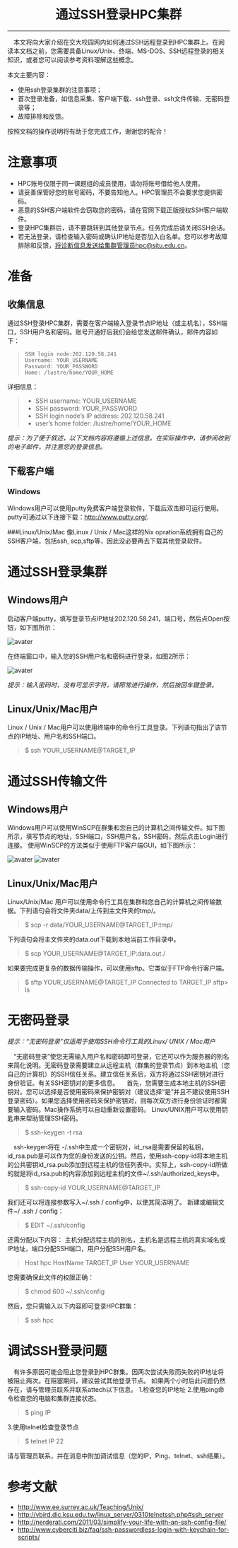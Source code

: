 # <center>通过SSH登录HPC集群<center/>

-------

&ensp;&ensp;本文将向大家介绍在交大校园网内如何通过SSH远程登录到HPC集群上。在阅读本文档之前，您需要具备Linux/Unix、终端、MS-DOS、SSH远程登录的相关知识，或者您可以阅读参考资料理解这些概念。

本文主要内容：

 * 使用ssh登录集群的注意事项；
 * 首次登录准备，如信息采集、客户端下载、ssh登录、ssh文件传输、无密码登录等；
 * 故障排除和反馈。
 
按照文档的操作说明将有助于您完成工作，谢谢您的配合！

# 注意事项

 * HPC账号仅限于同一课题组的成员使用，请勿将账号借给他人使用。
 * 请妥善保管好您的账号密码，不要告知他人。HPC管理员不会要求您提供密码。
 * 恶意的SSH客户端软件会窃取您的密码，请在官网下载正版授权SSH客户端软件。
 * 登录HPC集群后，请不要跳转到其他登录节点。任务完成后请关闭SSH会话。
 * 若无法登录，请检查输入密码或确认IP地址是否加入白名单。您可以参考故障排除和反馈，将诊断信息发送给集群管理员hpc@sjtu.edu.cn。

# 准备
## 收集信息
通过SSH登录HPC集群，需要在客户端输入登录节点IP地址（或主机名），SSH端口，SSH用户名和密码。账号开通好后我们会给您发送邮件确认，邮件内容如下：

>     SSH login node:202.120.58.241
>     Username: YOUR_USERNAME
>     Password: YOUR_PASSWORD
>     Home: /lustre/home/YOUR_HOME

详细信息：

>    * SSH username: YOUR_USERNAME    
>    * SSH password: YOUR_PASSWORD    
>    * SSH login node’s IP address: 202.120.58.241    
>    * user’s home folder: /lustre/home/YOUR_HOME

 *提示：为了便于叙述，以下文档内容将遵循上述信息。在实际操作中，请参阅收到的电子邮件，并注意您的登录信息。*
 
## 下载客户端
### Windows
 Windows用户可以使用putty免费客户端登录软件，下载后双击即可运行使用。putty可通过以下连接下载：http://www.putty.org/.
 
###Linux/Unix/Mac
 像Linux / Unix / Mac这样的Nix opration系统拥有自己的SSH客户端，包括ssh, scp,sftp等，因此没必要再去下载其他登录软件。

# 通过SSH登录集群
## Windows用户
启动客户端putty，填写登录节点IP地址202.120.58.241，端口号，然后点Open按钮，如下图所示：
 
![avater](..\img\putty1.png)
 
在终端窗口中，输入您的SSH用户名和密码进行登录，如图2所示：


![avater](..\img\putty2.png)

*提示：输入密码时，没有可显示字符，请照常进行操作，然后按回车键登录。*
  
## Linux/Unix/Mac用户
  Linux / Unix / Mac用户可以使用终端中的命令行工具登录。下列语句指出了该节点的IP地址、用户名和SSH端口。
  > $ ssh YOUR_USERNAME@TARGET_IP
 
# 通过SSH传输文件
## Windows用户
 Windows用户可以使用WinSCP在群集和您自己的计算机之间传输文件。如下图所示，填写节点的地址，SSH端口，SSH用户名，SSH密码，然后点击Login进行连接。 使用WinSCP的方法类似于使用FTP客户端GUI，如下图所示：

![avater](..\img\winscp.png)
![avater](..\img\winscp2.png)

## Linux/Unix/Mac用户
Linux/Unix/Mac 用户可以使用命令行工具在集群和您自己的计算机之间传输数据。下列语句会将文件夹data/上传到主文件夹的tmp/。
> $ scp -r data/YOUR_USERNAME@TARGET_IP:tmp/

下列语句会将主文件夹的data.out下载到本地当前工作目录中。
> $ scp YOUR_USERNAME@TARGET_IP:data.out./

如果要完成更复杂的数据传输操作，可以使用sftp。它类似于FTP命令行客户端。
> $ sftp YOUR_USERNAME@TARGET_IP
> Connected to TARGET_IP
> sftp> ls 

# 无密码登录
*提示：“无密码登录”仅适用于使用SSH命令行工具的Linux/ UNIX / Mac用户*

 &ensp;&ensp;“无密码登录”使您无需输入用户名和密码即可登录，它还可以作为服务器的别名来简化说明。无密码登录需要建立从远程主机（群集的登录节点）到本地主机（您自己的计算机）的SSH信任关系。建立信任关系后，双方将通过SSH密钥对进行身份验证。有关SSH密钥对的更多信息。
&ensp;&ensp;首先，您需要生成本地主机的SSH密钥对。您可以选择是否使用密码来保护密钥对（建议选择“是”并且不建议使用SSH登录密码）。如果您选择使用密码来保护密钥对，则每次双方进行身份验证时都需要输入密码。Mac操作系统可以自动重新设置密码。 Linux/UNIX用户可以使用钥匙串来帮助管理SSH密码。
> $ ssh-keygen -t rsa

&ensp;&ensp;ssh-keygen将在 -/.ssh中生成一个密钥对，id_rsa是需要保留的私钥，id_rsa.pub是可以作为您的身份发送的公钥。然后，使用ssh-copy-id将本地主机的公共密钥id_rsa.pub添加到远程主机的信任列表中。实际上，ssh-copy-id所做的就是将id_rsa.pub的内容添加到远程主机的文件~/.ssh/authorized_keys中。

> $ ssh-copy-id YOUR_USERNAME@TARGET_IP

我们还可以将连接参数写入~/.ssh / config中，以使其简洁明了。 新建或编辑文件~/ .ssh / config：

> $ EDIT ~/.ssh/config

 还需分配以下内容： 主机分配远程主机的别名，主机名是远程主机的真实域名或IP地址，端口分配SSH端口，用户分配SSH用户名。
> Host hpc
> HostName TARGET_IP
> User YOUR_USERNAME

 您需要确保此文件的权限正确：
 
 > $ chmod 600 ~/.ssh/config
 
 然后，您只需输入以下内容即可登录HPC群集：

 > $ ssh hpc
 
# 调试SSH登录问题
&ensp;&ensp;有许多原因可能会阻止您登录到HPC群集。因两次尝试失败而失败的IP地址将被阻止两次。在阻塞期间，建议尝试其他登录节点。 如果两个小时后此问题仍然存在，请与管理员联系并联系attech以下信息。
1.检查您的IP地址
2.使用ping命令检查您的电脑和集群连接状态。

> $ ping IP

3.使用telnet检查登录节点

> $ telnet IP 22

请与管理员联系，并在消息中附加调试信息（您的IP，Ping、telnet、ssh结果）。

# 参考文献
*  http://www.ee.surrey.ac.uk/Teaching/Unix/
*  http://vbird.dic.ksu.edu.tw/linux_server/0310telnetssh.php#ssh_server
*  http://nerderati.com/2011/03/simplify-your-life-with-an-ssh-config-file/
*  http://www.cyberciti.biz/faq/ssh-passwordless-login-with-keychain-for-scripts/
